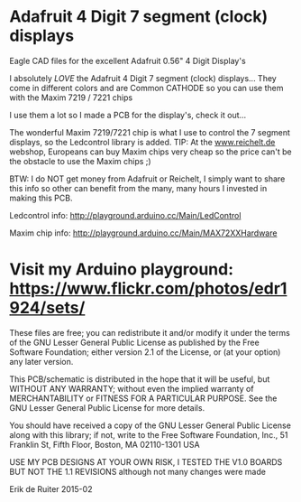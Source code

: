 # Adafruit 4 Digit 7 segment (clock) displays
Eagle CAD files for the excellent Adafruit 0.56" 4 Digit Display's

I absolutely *LOVE* the Adafruit 4 Digit 7 segment (clock) displays...
They come in different colors and are Common CATHODE so you can use them with the Maxim 7219 / 7221 chips

I use them a lot so I made a PCB for the display's, check it out...


The wonderful Maxim 7219/7221 chip is what I use to control the 7 segment displays, so the Ledcontrol library is added. TIP: At the www.reichelt.de webshop, Europeans can buy Maxim chips very cheap so the price can't be the obstacle to use the Maxim chips ;)  

BTW: I do NOT get money from Adafruit or Reichelt, I simply want to share this info so other can benefit from the many, many hours I invested in making this PCB.

Ledcontrol info: http://playground.arduino.cc/Main/LedControl

Maxim chip info: http://playground.arduino.cc/Main/MAX72XXHardware

Visit my Arduino playground: https://www.flickr.com/photos/edr1924/sets/
============================================================================================================

These files are free; you can redistribute it and/or modify it under the terms of the GNU Lesser General Public License as published by the Free Software Foundation; either version 2.1 of the License, or (at your option) any later version.

This PCB/schematic is distributed in the hope that it will be useful, but WITHOUT ANY WARRANTY; without even the implied warranty of MERCHANTABILITY or FITNESS FOR A PARTICULAR PURPOSE. See the GNU Lesser General Public License for more details.

You should have received a copy of the GNU Lesser General Public License along with this library; if not, write to the Free Software Foundation, Inc., 51 Franklin St, Fifth Floor, Boston, MA 02110-1301 USA

USE MY PCB DESIGNS AT YOUR OWN RISK, 
I TESTED THE V1.0 BOARDS BUT NOT THE 1.1 REVISIONS although not many changes were made

Erik de Ruiter 2015-02
